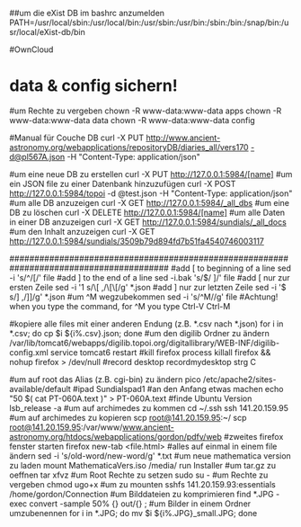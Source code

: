 ##um die eXist DB im bashrc anzumelden 
PATH=/usr/local/sbin:/usr/local/bin:/usr/sbin:/usr/bin:/sbin:/bin:/snap/bin:/usr/local/eXist-db/bin   




#OwnCloud
# data & config sichern!
#um Rechte zu vergeben
chown -R www-data:www-data apps
chown -R www-data:www-data data
chown -R www-data:www-data config
 

#Manual für Couche DB
curl -X PUT http://www.ancient-astronomy.org/webapplications/repositoryDB/diaries_all/vers170 -d@pl567A.json -H  "Content-Type: application/json"

#um eine neue DB zu erstellen
curl -X PUT http://127.0.0.1:5984/[name]
#um ein JSON file zu einer Datenbank hinzuzufügen
curl -X POST http://127.0.0.1:5984/topoi -d @test.json -H "Content-Type: application/json"
#um alle DB anzuzeigen
curl -X GET http://127.0.0.1:5984/_all_dbs
#um eine DB zu löschen
curl -X DELETE http://127.0.0.1:5984/[name]
#um alle Daten in einer DB anzuzeigen
curl -X GET http://127.0.0.1:5984/sundials/_all_docs
#um den Inhalt anzuzeigen
curl -X GET http://127.0.0.1:5984/sundials/3509b79d894fd7b51fa4540746003117
 
 

########################################################################################
#add [ to beginning of a line
sed -i 's/^/[/' file
#add ] to the end of a line
sed -i.bak 's/$/ ]/' file
#add [ nur zur ersten Zeile
sed -i '1 s/\[ ,/\[\[/g' *.json
#add ] nur zur letzten Zeile
sed -i '$ s/\] ,/\]\]/g' *.json
#um ^M wegzubekommen
sed -i 's/^M//g' file
#Achtung!
when you type the command, for ^M you type Ctrl-V Ctrl-M
 
#kopiere alle files mit einer anderen Endung (z.B. *.csv nach *.json)
for i in *.csv; do cp $i ${i%.csv}.json; done
#um den digilib Ordner zu ändern
/var/lib/tomcat6/webapps/digilib.topoi.org/digitallibrary/WEB-INF/digilib-config.xml
service tomcat6 restart
#kill firefox process
killall firefox && nohup firefox > /dev/null
#record desktop
recordmydesktop
strg C

#um auf root das Alias (z.B. cgi-bin) zu ändern
pico /etc/apache2/sites-available/default
#ipad
Sundialspad1
#an den Anfang etwas machen
echo "50 $( cat PT-060A.text )" > PT-060A.text
#finde Ubuntu Version
lsb_release -a
#um auf archimedes zu kommen
cd ~/.ssh
ssh 141.20.159.95
#um auf archimedes zu kopieren
scp <file> root@141.20.159.95:~/
scp <file> root@141.20.159.95:/var/www/www.ancient-astronomy.org/htdocs/webapplications/gordon/pdfv/web
#zweites firefox fenster starten
firefox new-tab <file.html>
#alles auf einmal in einem file ändern
sed -i 's/old-word/new-word/g' *.txt
#um neue mathematica version zu laden
mount MathematicaVers.iso /media/<file>
run Installer
#um tar.gz zu oeffnen
tar xfvz
#um Root Rechte zu setzen
sudo su -
#um Rechte zu vergeben
chmod ugo+x
#um zu mounten
sshfs 141.20.159.93:essentials /home/gordon/Connection
#um Bilddateien zu komprimieren
find *.JPG -exec convert -sample 50% {} out/{} \;
#um Bilder in einem Ordner umzubenennen
for i in *.JPG; do mv $i ${i%.JPG}_small.JPG; done
 
